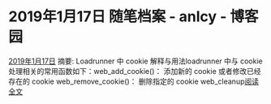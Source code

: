 
# 2019年1月17日 随笔档案 - anlcy - 博客园






[2019年1月17日](https://www.cnblogs.com/camilla/archive/2019/01/17.html)
摘要: Loadrunner 中 cookie 解释与用法loadrunner 中与 cookie 处理相关的常用函数如下：web_add_cookie()： 添加新的 cookie 或者修改已经存在的 cookie web_remove_cookie()： 删除指定的 cookie web_cleanup[阅读全文](https://www.cnblogs.com/camilla/p/10283722.html)


